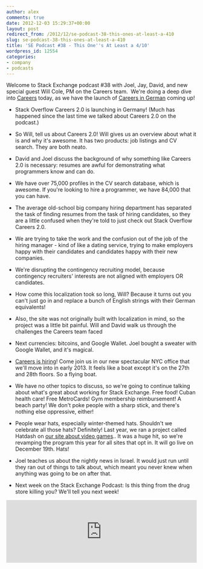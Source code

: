 ```yaml
---
author: alex
comments: true
date: 2012-12-03 15:29:37+00:00
layout: post
redirect_from: /2012/12/se-podcast-38-this-ones-at-least-a-410
slug: se-podcast-38-this-ones-at-least-a-410
title: 'SE Podcast #38 - This One''s At Least a 4/10'
wordpress_id: 12554
categories:
- company
- podcasts
---
```


Welcome to Stack Exchange podcast #38 with Joel, Jay, David, and new special guest Will Cole, PM on the Careers team.  We're doing a deep dive into [Careers](http://careers.stackoverflow.com) today, as we have the launch of [Careers in German](http://blog.stackoverflow.com/2012/11/join-stack-overflow-in-berlin-for-a-blowout-bash-on-december-5/) coming up!



	
  * Stack Overflow Careers 2.0 is launching in Germany! (Much has happened since the last time we talked about Careers 2.0 on the podcast.)

	
  * So Will, tell us about Careers 2.0! Will gives us an overview about what it is and why it's awesome. It has two products: job listings and CV search. They are both neato.

	
  * David and Joel discuss the background of why something like Careers 2.0 is necessary: resumes are awful for demonstrating what programmers know and can do.

	
  * We have over 75,000 profiles in the CV search database, which is awesome. If you're looking to hire a programmer, we have 84,000 that you can have.

	
  * The average old-school big company hiring department has separated the task of finding resumes from the task of hiring candidates, so they are a little confused when they're told to just check out Stack Overflow Careers 2.0.

	
  * We are trying to take the work and the confusion out of the job of the hiring manager - kind of like a dating service, trying to make employers happy with their candidates and candidates happy with their new companies.

	
  * We're disrupting the contingency recruiting model, because contingency recruiters' interests are not aligned with employers OR candidates.

	
  * How come this localization took so long, Will? Because it turns out you can't just go in and replace a bunch of English strings with their German equivalents!

	
  * Also, the site was not originally built with localization in mind, so the project was a little bit painful. Will and David walk us through the challenges the Careers team faced

	
  * Next currencies: bitcoins, and Google Wallet. Joel bought a sweater with Google Wallet, and it's magical.

	
  * [Careers is hiring](http://careers.stackoverflow.com/jobs/16279/stack-overflow-careers-developer-new-york-stack-exchange)! Come join us in our new spectacular NYC office that we'll move into in early 2013. It feels like a boat except it's on the 27th and 28th floors. So a flying boat.

	
  * We have no other topics to discuss, so we're going to continue talking about what's great about working for Stack Exchange. Free food! Cuban health care! Free MetroCards! Gym membership reimbursement! A beach party! We don't poke people with a sharp stick, and there's nothing else oppressive, either!

	
  * People wear hats, especially winter-themed hats. Shouldn't we celebrate all those hats? Definitely! Last year, we ran a project called Hatdash on [our site about video games](http://arqade.com/).. It was a huge hit, so we're revamping the program this year for all sites that opt in. It will go live on December 19th. Hats!

	
  * Joel teaches us about the nightly news in Israel. It would just run until they ran out of things to talk about, which meant you never knew when anything was going to be on after that.

	
  * Next week on the Stack Exchange Podcast: Is this thing from the drug store killing you? We'll tell you next week!




<p><iframe src="http://w.soundcloud.com/player/?url=http%3A%2F%2Fapi.soundcloud.com%2Ftracks%2F69812124&amp;show_artwork=true" frameborder="no" scrolling="no" width="100%" height="166"></iframe></p>